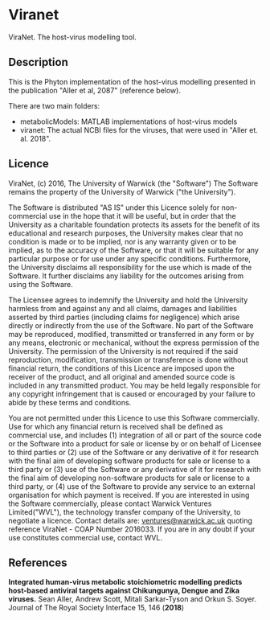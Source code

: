 # Viranet
ViraNet. The host-virus modelling tool.

## Description
This is the Phyton implementation of the host-virus modelling presented in the publication "Aller et al, 2087" (reference below).

There are two main folders:
* metabolicModels: MATLAB implementations of host-virus models
* viranet: The actual NCBI files for the viruses, that were used in "Aller et. al. 2018".

## Licence

ViraNet, (c) 2016, The University of Warwick (the "Software")    The Software remains the property of the University of Warwick ("the University"). 


The Software is distributed "AS IS" under this Licence solely for non-commercial use in the hope that it will be useful, but in order that the University as a charitable foundation protects its assets for the benefit of its educational and research purposes, the University makes clear that no condition is made or to be implied, nor is any warranty given or to be implied, as to the accuracy of the Software, or that it will be suitable for any particular purpose or for use under any specific conditions. Furthermore, the University disclaims all responsibility for the use which is made of the Software. It further disclaims any liability for the outcomes arising from using the Software. 


The Licensee agrees to indemnify the University and hold the University harmless from and against any and all claims, damages and liabilities asserted by third parties (including claims for negligence) which arise directly or indirectly from the use of the Software.    No part of the Software may be reproduced, modified, transmitted or transferred in any form or by any means, electronic or mechanical, without the express permission of the University. The permission of the University is not required if the said reproduction, modification, transmission or transference is done without financial return, the conditions of this Licence are imposed upon the receiver of the product, and all original and amended source code is included in any transmitted product. You may be held legally responsible for any copyright infringement that is caused or encouraged by your failure to abide by these terms and conditions.  


You are not permitted under this Licence to use this Software commercially. Use for which any financial return is received shall be defined as commercial use, and includes (1) integration of all or part of the source code or the Software into a product for sale or license by or on behalf of Licensee to third parties or (2) use of the Software or any derivative of it for research with the final aim of developing software products for sale or license to a third party or (3) use of the Software or any derivative of it for research with the final aim of developing non-software products for sale or license to a third party, or (4) use of the Software to provide any service to an external organisation for which payment is received. If you are interested in using the Software commercially, please contact Warwick Ventures Limited("WVL"), the technology transfer company of the University, to negotiate a licence. Contact details are: ventures@warwick.ac.uk quoting reference ViraNet - COAP Number 2016033. If you are in any doubt if your use constitutes commercial use, contact WVL.

## References
**Integrated human-virus metabolic stoichiometric modelling predicts host-based antiviral targets against Chikungunya, Dengue and Zika viruses.** Sean Aller, Andrew Scott, Mitali Sarkar-Tyson and Orkun S. Soyer. Journal of The Royal Society Interface 15, 146 (**2018**)
